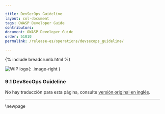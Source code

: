 ```yaml
---

title: DevSecOps Guideline
layout: col-document
tags: OWASP Developer Guide
contributors:
document: OWASP Developer Guide
order: 51010
permalink: /release-es/operations/devsecops_guideline/

---
```


{% include breadcrumb.html %}

<style type="text/css">
.image-right {
  height: 180px;
  display: block;
  margin-left: auto;
  margin-right: auto;
  float: right;
}
</style>

![WIP logo](../../../assets/images/dg_wip.png "Work in progress"){: .image-right }

### 9.1 DevSecOps Guideline

No hay traducción para esta página, consulte [versión original en inglés][release1101].

----

[release1101]: https://github.com/OWASP/www-project-developer-guide/blob/main/release/11-operations/01-devsecops.md


\newpage
